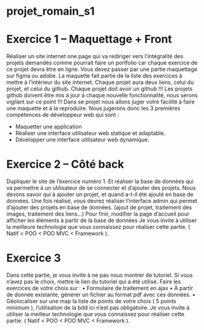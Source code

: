 # projet_romain_s1

#  Exercice 1 – Maquettage + Front
Réaliser un site internet one page qui va rediriger vers l’intégralité des projets demandés comme pourrait faire un
portfolio car chaque exercice de ce projet devra être en ligne.
Vous devez passer par une partie maquettage sur figma ou adobe.
La maquette fait partie de la liste des exercices à mettre à l’intérieur du site internet.
Chaque projet aura deux liens, celui du projet, et celui du github. Chaque projet doit avoir un github !!!
Les projets github doivent être mis à jour à chaque nouvelle fonctionnalité, nous serons vigilant sur ce point !!!
Dans se projet nous allons juger votre facilité à faire une maquette et à la reproduire.
Nous jugerons donc les 3 premières compétences de développeur web qui sont :
- Maquetter une application
- Réaliser une interface utilisateur web statique et adaptable.
- Développer une interface utilisateur web dynamique.

# Exercice 2 – Côté back
Dupliquer le site de l’exercice numéro 1.
Et réaliser la base de données qui va permettre à un utilisateur de se connecter et d’ajouter des projets.
Nous devons savoir qui à ajouter un projet, et quand a-t-il été ajouté en base de données.
Une fois réalisé, vous devrez réaliser l’interface admin qui permet d’ajouter des projets en base de
données. (ajout de projet, traitement des images, traitement des liens…)
Pour finir, modifier la page d’accueil pour afficher les éléments à partir de la base de données
Je vous invite à utiliser la meilleure technologie que vous connaissez pour réaliser cette partie.
( Natif < POO < POO MVC < Framework ).

# Exercice 3
Dans cette partie, je vous invite à ne pas nous montrer de tutoriel. Si vous n’avez pas le
choix, mettre le lien du tutoriel qui a été utilisé.
Faire les exercices de votre choix sur :
• Formulaire de traitement en ajax
• À partir de donnée existante, générer un fichier au format pdf avec ces données.
• Géolocaliser sur une map la liste de points de votre choix ( 5 points minimum ), l’utilisation
de la bdd ici n’est pas obligatoire.
Je vous invite à utiliser la meilleur technologie que vous connaissez pour réaliser cette partie.
( Natif < POO < POO MVC < Framework ).
